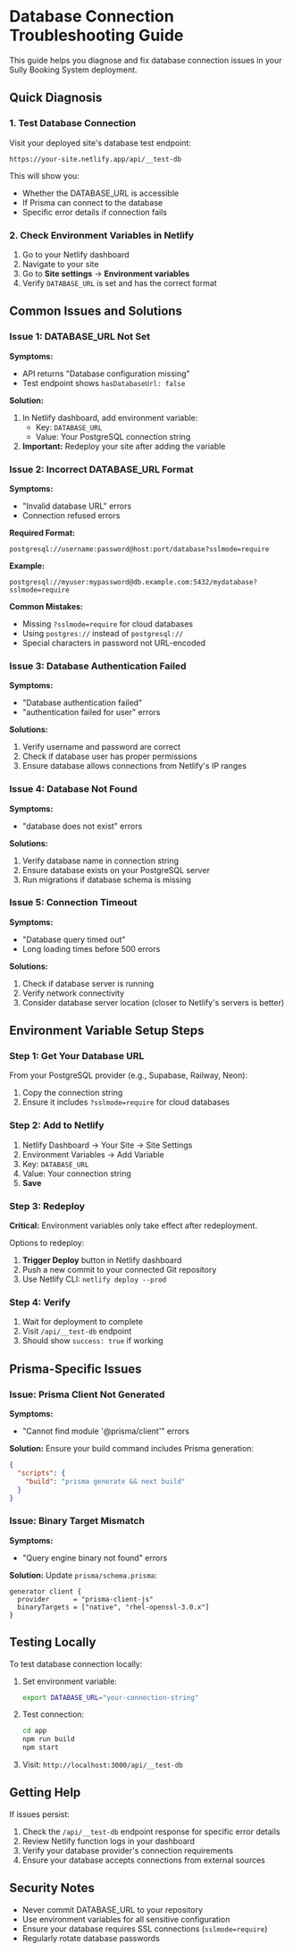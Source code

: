 # Database Connection Troubleshooting Guide

This guide helps you diagnose and fix database connection issues in your Sully Booking System deployment.

## Quick Diagnosis

### 1. Test Database Connection
Visit your deployed site's database test endpoint:
```
https://your-site.netlify.app/api/__test-db
```

This will show you:
- Whether the DATABASE_URL is accessible
- If Prisma can connect to the database
- Specific error details if connection fails

### 2. Check Environment Variables in Netlify

1. Go to your Netlify dashboard
2. Navigate to your site
3. Go to **Site settings** → **Environment variables**
4. Verify `DATABASE_URL` is set and has the correct format

## Common Issues and Solutions

### Issue 1: DATABASE_URL Not Set
**Symptoms:** 
- API returns "Database configuration missing"
- Test endpoint shows `hasDatabaseUrl: false`

**Solution:**
1. In Netlify dashboard, add environment variable:
   - Key: `DATABASE_URL`
   - Value: Your PostgreSQL connection string
2. **Important:** Redeploy your site after adding the variable

### Issue 2: Incorrect DATABASE_URL Format
**Symptoms:**
- "Invalid database URL" errors
- Connection refused errors

**Required Format:**
```
postgresql://username:password@host:port/database?sslmode=require
```

**Example:**
```
postgresql://myuser:mypassword@db.example.com:5432/mydatabase?sslmode=require
```

**Common Mistakes:**
- Missing `?sslmode=require` for cloud databases
- Using `postgres://` instead of `postgresql://`
- Special characters in password not URL-encoded

### Issue 3: Database Authentication Failed
**Symptoms:**
- "Database authentication failed"
- "authentication failed for user" errors

**Solutions:**
1. Verify username and password are correct
2. Check if database user has proper permissions
3. Ensure database allows connections from Netlify's IP ranges

### Issue 4: Database Not Found
**Symptoms:**
- "database does not exist" errors

**Solutions:**
1. Verify database name in connection string
2. Ensure database exists on your PostgreSQL server
3. Run migrations if database schema is missing

### Issue 5: Connection Timeout
**Symptoms:**
- "Database query timed out"
- Long loading times before 500 errors

**Solutions:**
1. Check if database server is running
2. Verify network connectivity
3. Consider database server location (closer to Netlify's servers is better)

## Environment Variable Setup Steps

### Step 1: Get Your Database URL
From your PostgreSQL provider (e.g., Supabase, Railway, Neon):
1. Copy the connection string
2. Ensure it includes `?sslmode=require` for cloud databases

### Step 2: Add to Netlify
1. Netlify Dashboard → Your Site → Site Settings
2. Environment Variables → Add Variable
3. Key: `DATABASE_URL`
4. Value: Your connection string
5. **Save**

### Step 3: Redeploy
**Critical:** Environment variables only take effect after redeployment.

Options to redeploy:
1. **Trigger Deploy** button in Netlify dashboard
2. Push a new commit to your connected Git repository
3. Use Netlify CLI: `netlify deploy --prod`

### Step 4: Verify
1. Wait for deployment to complete
2. Visit `/api/__test-db` endpoint
3. Should show `success: true` if working

## Prisma-Specific Issues

### Issue: Prisma Client Not Generated
**Symptoms:**
- "Cannot find module '@prisma/client'" errors

**Solution:**
Ensure your build command includes Prisma generation:
```json
{
  "scripts": {
    "build": "prisma generate && next build"
  }
}
```

### Issue: Binary Target Mismatch
**Symptoms:**
- "Query engine binary not found" errors

**Solution:**
Update `prisma/schema.prisma`:
```prisma
generator client {
  provider      = "prisma-client-js"
  binaryTargets = ["native", "rhel-openssl-3.0.x"]
}
```

## Testing Locally

To test database connection locally:

1. Set environment variable:
   ```bash
   export DATABASE_URL="your-connection-string"
   ```

2. Test connection:
   ```bash
   cd app
   npm run build
   npm start
   ```

3. Visit: `http://localhost:3000/api/__test-db`

## Getting Help

If issues persist:

1. Check the `/api/__test-db` endpoint response for specific error details
2. Review Netlify function logs in your dashboard
3. Verify your database provider's connection requirements
4. Ensure your database accepts connections from external sources

## Security Notes

- Never commit DATABASE_URL to your repository
- Use environment variables for all sensitive configuration
- Ensure your database requires SSL connections (`sslmode=require`)
- Regularly rotate database passwords